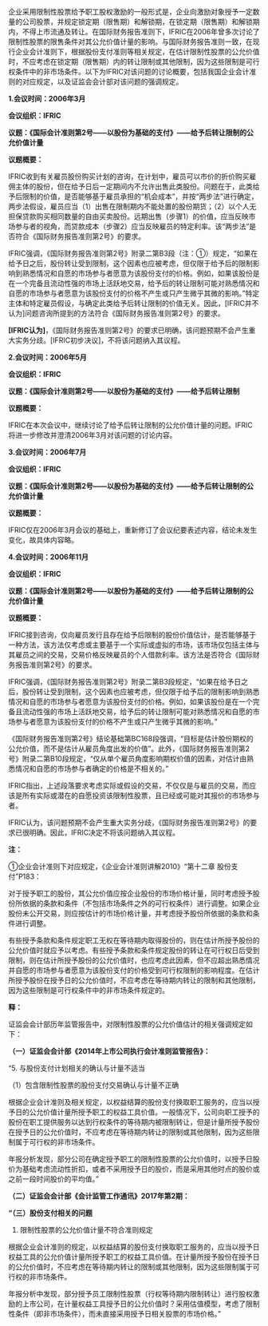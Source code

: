 企业采用限制性股票给予职工股权激励的一般形式是，企业向激励对象授予一定数量的公司股票，并规定锁定期（限售期）和解锁期，在锁定期（限售期）和解锁期内，不得上市流通及转让。在国际财务报告准则下，IFRIC在2006年曾多次讨论了限制性股票的限售条件对其公允价值计量的影响。与国际财务报告准则一致，在现行企业会计准则下，根据股份支付准则等相关规定，在估计限制性股票的公允价值时，不应考虑在锁定期（限售期）内的转让限制或其他限制，因为这些限制是可行权条件中的非市场条件。以下为IFRIC对该问题的讨论概要，包括我国企业会计准则的对应规定，以及证监会会计部对该问题的强调规定。  
  
**1.会议时间：2006年3月**

**会议组织：IFRIC**  

**议题：《国际会计准则第2号——以股份为基础的支付》——给予后转让限制的公允价值计量**

**议题概要：**  

IFRIC收到有关雇员股份购买计划的咨询，在计划中，雇员可以市价的折价购买雇佣主体的股份，但在给予日后一定期间内不允许出售此类股份。问题在于，此类给予后限制的价值，是否能够基于雇员承担的“机会成本”，并按“两步法”进行确定，两步法假设，雇员应当（1）出售在限制期内不能处置的股份期货；（2）以个人无担保贷款购买相同数量的自由买卖股份。远期出售（步骤1）的价值，应当反映市场参与者的视角，而贷款成本（步骤2）应当反映雇员的特定利率。该“两步法”是否符合《国际财务报告准则第2号》的要求。

IFRIC强调，《国际财务报告准则第2号》附录二第B3段（注：①）规定，“如果在给予日之后，股份转让受到限制，这个因素也应被考虑，但仅限于给予后的限制影响到熟悉情况和自愿的市场参与者愿意为该股份支付的价格。例如，如果该股份是在一个完备且流动性强的市场上活跃地交易，给予后的转让限制可能对熟悉情况和自愿的市场参与者愿意为该股份支付的价格不产生或只产生微乎其微的影响。”特定主体和特定雇员假设，与确定此类给予后转让限制的价值无关。因此，[IFRIC并不认为]问题咨询所提到的方法符合《国际财务报告准则第2号》的要求。

**[IFRIC认为]**，《国际财务报告准则第2号》的要求已明确，该问题预期不会产生重大实务分歧。[IFRIC初步决议]，不将该问题纳入其议程。

**2.会议时间：2006年5月**

**会议组织：IFRIC**  

**议题：《国际会计准则第2号——以股份为基础的支付》——给予后转让限制**

**议题概要：**  

IFRIC在本次会议中，继续讨论了给予后转让限制的公允价值计量的问题。IFRIC将进一步修改并澄清2006年3月对该问题的讨论内容。

**3.会议时间：2006年7月**

**会议组织：IFRIC**  

**议题：《国际会计准则第2号——以股份为基础的支付》——给予后转让限制的公允价值计量**

**议题概要：**  

IFRIC仅在2006年3月会议的基础上，重新修订了会议纪要表述内容，结论未发生变化，故具体内容略。

**4.会议时间：2006年11月**

**会议组织：IFRIC**  

**议题：《国际会计准则第2号——以股份为基础的支付》——给予后转让限制的公允价值计量**

**议题概要：**  

IFRIC接到咨询，仅向雇员发行且存在给予后限制的股份价值估计，是否能够基于一种方法，该方法仅考虑或主要基于一个实际或虚拟的市场，该市场仅包括主体与其雇员之间的交易，交易价格反映雇员的个人借款利率。该方法是否符合《国际财务报告准则第2号》的要求。

IFRIC强调，《国际财务报告准则第2号》附录二第B3段规定，“如果在给予日之后，股份转让受到限制，这个因素也应被考虑，但仅限于给予后的限制影响到熟悉情况和自愿的市场参与者愿意为该股份支付的价格。例如，如果该股份是在一个完备且流动性强的市场上活跃地交易，给予后的转让限制可能对熟悉情况和自愿的市场参与者愿意为该股份支付的价格不产生或只产生微乎其微的影响。”

《国际财务报告准则第2号》结论基础第BC168段强调，“目标是估计股份期权的公允价值，而不是估计从雇员角度出发的价值”。此外，《国际财务报告准则第2号》附录二第B10段规定，“仅从单个雇员角度影响期权价值的因素，对估计由熟悉情况和自愿的市场参与者确定的价格是不相关的。”

IFRIC指出，上述段落要求考虑实际或假设的交易，不仅仅是与雇员的交易，而应该是所有实际或潜在的自愿投资该限制性股票，且已经或可能对其报价的市场参与者。

IFRIC认为，该问题预期不会产生重大实务分歧，《国际财务报告准则第2号》的要求已很明确。因此，IFRIC决定不将该问题纳入其议程。

**注：**

①企业会计准则下对应规定，《企业会计准则讲解2010》“第十二章 股份支付”P183：

对于授予职工的股份，其公允价值应按企业股份的市场价格计量，同时考虑授予股份所依据的条款和条件（不包括市场条件之外的可行权条件）进行调整。如果企业股份未公开交易，则应按估计的市场价格计量，并考虑授予股份所依据的条款和条件进行调整。

有些授予条款和条件规定职工无权在等待期内取得股份的，则在估计所授予股份的公允价值时就应予以考虑。有些授予条款和条件规定股份的转让在可行权日后受到限制，则在估计所授予股份的公允价值时，也应考虑此因素，但不应超出熟悉情况并自愿的市场参与者愿意为该股份支付的价格受到可行权限制的影响程度。在估计所授予股份在授予日的公允价值时，不应考虑在等待期内转让的限制和其他限制，因为这些限制是可行权条件中的非市场条件规定的。

**释：**

证监会会计部历年监管报告中，对限制性股票的公允价值估计的相关强调规定如下：  

**（一）证监会会计部《2014年上市公司执行会计准则监管报告》：**

  “5. 与股份支付计划相关的确认与计量不适当

（1）包含限制性股票的股份支付交易确认与计量不正确

根据企业会计准则及相关规定，以权益结算的股份支付换取职工服务的，应当以授予日的公允价值计量所授予职工的权益工具价值。一般情况下，公司向职工授予的股份在职工提供服务以达到行权条件的等待期内被限制转让，但是计量所授予股份在授予日的公允价值时，不应考虑在等待期内转让的限制或其他限制，因为这些限制属于可行权的非市场条件。

年报分析发现，部分公司在确定授予职工的限制性股票的公允价值时，以授予日股价为基础考虑流动性折扣，或者不采用授予日的股价，而是采用其他时点的股价或之前一段时间股价的平均值。”

**（二）证监会会计部《会计监管工作通讯》2017年第2期：**
  
**“（三）股份支付相关的问题**

1. 限制性股票的公允价值计量不符合准则规定

根据企业会计准则的规定，以权益结算的股份支付换取职工服务的，应当以授予日权益工具的公允价值计量所授予职工的权益工具价值。在计量所授予股份在授予日的公允价值时，不应考虑在等待期内转让的限制或其他限制，因为这些限制属于可行权的非市场条件。

年报分析中发现，部分授予员工限制性股票（行权等待期内限制转让）进行股权激励的上市公司，在计量权益工具授予日的公允价值时？采用估值模型，考虑了限制性条件（即非市场条件），而未直接采用授予日相关股票的市场价格。”